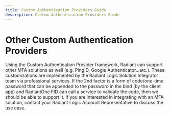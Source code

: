 ```yaml
---
title: Custom Authentication Providers Guide
description: Custom Authentication Providers Guide
---
```


# Other Custom Authentication Providers

Using the Custom Authentication Provider framework, Radiant can support other MFA solutions as well (e.g. PingID, Google Authenticator…etc.). These customizations are implemented by the Radiant Logic Solution Integrator team via professional services. If the 2nd factor is a form of code/one-time password that can be appended to the password in the bind (by the client app) and RadiantOne FID can call a service to validate the code, then we should be able to support it. If you are interested in integrating with an MFA solution, contact your Radiant Logic Account Representative to discuss the use case.
